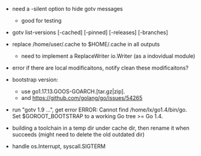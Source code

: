 


* need a -silent option to hide gotv messages
  * good for testing

* gotv list-versions [-cached] [-pinned] [-releases] [-branches]

* replace /home/user/.cache to $HOME/.cache in all outputs
  * need to implement a ReplaceWriter io.Writer (as a indovidual module)

* error if there are local modificaitons, notify clean these modificaitons?

* bootstrap version:
  * use go1.17.13.GOOS-GOARCH.[tar.gz|zip].
  * and https://github.com/golang/go/issues/54265

* run "gotv 1.9 ...", get error
  ERROR: Cannot find /home/lx/go1.4/bin/go.
  Set $GOROOT_BOOTSTRAP to a working Go tree >= Go 1.4.

* building a toolchain in a temp dir under cache dir,
  then rename it when succeeds (might need to delete the old outdated dir)

* handle os.Interrupt, syscall.SIGTERM